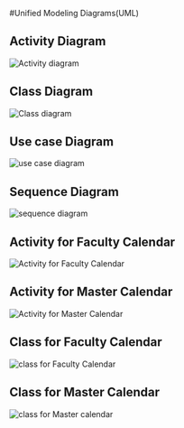 #Unified Modeling Diagrams(UML)

## Activity Diagram 
![Activity diagram](https://github.com/GENESIS2021Q1/AdvPythonMiniproject-team-15/blob/main/2_Design/Activity.png)

## Class Diagram 
![Class diagram](https://github.com/GENESIS2021Q1/AdvPythonMiniproject-team-15/blob/main/2_Design/Class.jpeg)

## Use case Diagram
![use case diagram](https://github.com/GENESIS2021Q1/AdvPythonMiniproject-team-15/blob/main/2_Design/usecase%20(2).png)

## Sequence Diagram
![sequence diagram](https://github.com/GENESIS2021Q1/AdvPythonMiniproject-team-15/blob/main/2_Design/Sequential.png)

## Activity for Faculty Calendar
![Activity for Faculty Calendar](https://github.com/GENESIS2021Q1/AdvPythonMiniproject-team-15/blob/main/2_Design/Activity%20for%20Faculty.jpeg)

## Activity for Master Calendar
![ Activity for Master Calendar](https://github.com/GENESIS2021Q1/AdvPythonMiniproject-team-15/blob/main/2_Design/Activity%20for%20Master.jpeg)

## Class for Faculty Calendar
![class for Faculty Calendar](https://github.com/GENESIS2021Q1/AdvPythonMiniproject-team-15/blob/main/2_Design/Class%20for%20Faculty.jpeg)

## Class for Master Calendar
![class for Master calendar](https://github.com/GENESIS2021Q1/AdvPythonMiniproject-team-15/blob/main/2_Design/Class%20for%20Master.png)

